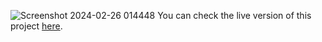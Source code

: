 ![Screenshot 2024-02-26 014448](https://github.com/Abdullah-khan0/Spam_Filtering/assets/113377288/612bfb74-72aa-482c-ae0c-49391c5ef122)
You can check the live version of this project [here](https://spamfiltering-aqwxtgodyubydn2wewtlsm.streamlit.app/).
